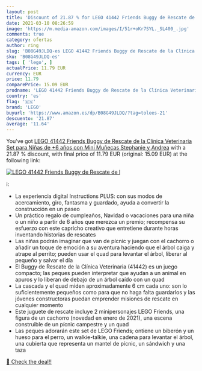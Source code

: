 ```yaml
---
layout: post
title: 'Discount of 21.87 % for LEGO 41442 Friends Buggy de Rescate de l'
date: 2021-03-10 08:26:59
image: 'https://m.media-amazon.com/images/I/51r+oKr7SYL._SL400_.jpg'
comments: true
category: ofertas
author: ring
slug: 'B08G49JLDQ-es LEGO 41442 Friends Buggy de Rescate de la Clínica...'
sku: 'B08G49JLDQ-es'
tags: [ 'lego', ]
actualPrice: 11.79 EUR
currency: EUR
price: 11.79
comparePrice: 15.09 EUR
prodname: 'LEGO 41442 Friends Buggy de Rescate de la Clínica Veterinaria Set para Niñas de +6 años con Mini Muñecas Stephanie y Andrea'
country: 'es'
flag: '🇪🇸'
brand: 'LEGO'
buyurl: 'https://www.amazon.es/dp/B08G49JLDQ/?tag=tolees-21'
descuento: '21.87'
average: '11.64'
---
```


You've got [LEGO 41442 Friends Buggy de Rescate de la Clínica Veterinaria Set para Niñas de +6 años con Mini Muñecas Stephanie y Andrea](https://www.amazon.es/dp/B08G49JLDQ/?tag=tolees-21) with a  21.87 % discount, with final price of 11.79 EUR (original: 15.09 EUR) at the following link:

[![LEGO 41442 Friends Buggy de Rescate de l](https://m.media-amazon.com/images/I/51r+oKr7SYL._SL400_.jpg)](https://www.amazon.es/dp/B08G49JLDQ/?tag=tolees-21)

ℹ️:

- La experiencia digital Instructions PLUS: con sus modos de acercamiento, giro, fantasma y guardado, ayuda a convertir la construcción en un paseo
- Un práctico regalo de cumpleaños, Navidad o vacaciones para una niña o un niño a partir de 6 años que merezca un premio; recompensa su esfuerzo con este capricho creativo que entretiene durante horas inventando historias de rescates
- Las niñas podrán imaginar que van de pícnic y juegan con el cachorro o añadir un toque de emoción a su aventura haciendo que el árbol caiga y atrape al perrito; pueden usar el quad para levantar el árbol, liberar al pequeño y salvar el día
- El Buggy de Rescate de la Clínica Veterinaria (41442) es un juego compacto; las peques pueden interpretar que ayudan a un animal en apuros y lo liberan de debajo de un árbol caído con un quad
- La cascada y el quad miden aproximadamente 6 cm cada uno: son lo suficientemente pequeños como para que no haga falta guardarlos y las jóvenes constructoras puedan emprender misiones de rescate en cualquier momento
- Este juguete de rescate incluye 2 minipersonajes LEGO Friends, una figura de un cachorro (novedad en enero de 2021), una escena construible de un pícnic campestre y un quad
- Las peques adorarán este set de LEGO Friends; ontiene un biberón y un hueso para el perro, un walkie-talkie, una cadena para levantar el árbol, una cubierta que representa un mantel de pícnic, un sándwich y una taza

[🛒 Check the deal!!](https://www.amazon.es/dp/B08G49JLDQ/?tag=tolees-21)
